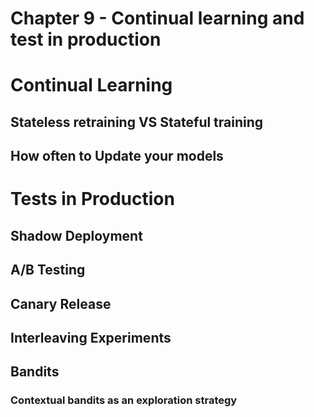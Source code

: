 # Chapter 9 - Continual learning and test in production

# Continual Learning
## Stateless retraining VS Stateful training

## How often to Update your models


# Tests in Production

## Shadow Deployment

## A/B Testing

## Canary Release

## Interleaving Experiments 

## Bandits

### Contextual bandits as an exploration strategy